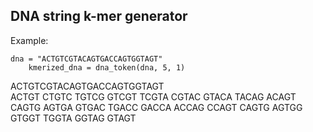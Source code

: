 ## DNA string k-mer generator

Example:
```
dna = "ACTGTCGTACAGTGACCAGTGGTAGT"
    kmerized_dna = dna_token(dna, 5, 1)
```
ACTGTCGTACAGTGACCAGTGGTAGT  
ACTGT CTGTC TGTCG GTCGT TCGTA CGTAC GTACA TACAG ACAGT CAGTG AGTGA GTGAC TGACC GACCA ACCAG CCAGT CAGTG AGTGG GTGGT TGGTA GGTAG GTAGT
